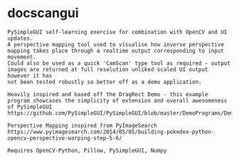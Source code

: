 # docscangui

    PySimpleGUI self-learning exercise for combination with OpenCV and UI updates.
    A perspective mapping tool used to visualise how inverse perspective mapping takes place through a realtime output corresponding to input movement.
    Could also be used as a quick 'CamScan' type tool as required - output images are returned at full resolution unliked scaled UI output however it has
    not been tested robustly so better off as a demo application.

    Heavily inspired and based off the DragRect Demo - this example program showcases the simplicity of extension and overall awesomeness of PySimpleGUI
    https://github.com/PySimpleGUI/PySimpleGUI/blob/master/DemoPrograms/Demo_Graph_Drag_Rectangle.py 

    Perspective Mapping inspired from PyImageSearch
    https://www.pyimagesearch.com/2014/05/05/building-pokedex-python-opencv-perspective-warping-step-5-6/
    
    Requires OpenCV-Python, Pillow, PySimpleGUI, Numpy

